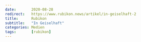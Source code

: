 ```yaml
---
date:       2020-08-28
redirect:   https://www.rubikon.news/artikel/in-geiselhaft-2
title:      Rubikon
subtitle:   "In Geiselhaft"
categories: Medien
tags:       [rubikon]
---
```

